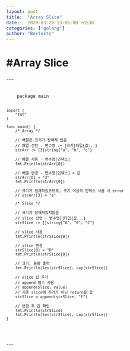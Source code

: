 ```yaml
---
layout: post
title:  "Array Slice"
date:   2020-03-20 13:06:00 +0530
categories: ["golang"]
author: "Bestests"
---
```

<link rel="stylesheet" href="/js/highlight/styles/monokai.css" />
<script src="/js/highlight/highlight.pack.js"></script>
<script>hljs.initHighlightingOnLoad();</script>

<h1>#Array Slice</h1>
---
<pre>
  <code class="go">
	package main

	import (
		"fmt"
	)

	func main() {
		/* Array */

		// 배열은 크기가 정해져 있음
		// 배열 선언 - 변수명 := [크기]타입{값...}
		strArr := [3]string{"a", "b", "c"}

		// 배열 사용 - 변수명[인덱스]
		fmt.Println(strArr[0])

		// 배열 변경 - 변수명[인덱스] = 값
		strArr[0] = "d"
		fmt.Println(strArr[0])

		// 크기가 정해져있으므로, 크기 이상의 인덱스 사용 시 error
		// strArr[3] = "e"

		/* Slice */

		// 크기가 정해져있지않음
		// slice 선언 - 변수명[]타입{값...}
		strSlice := []string{"A", "B", "C"}

		// slice 사용
		fmt.Println(strSlice[0])

		// slice 변경
		strSlice[0] = "D"
		fmt.Println(strSlice[0])

		// 크기, 용량 출력
		fmt.Println(len(strSlice), cap(strSlice))

		// slice 값 추가
		// append 함수 사용
		// append(slice, value)
		// 기존 slice에 추가가 아닌 return을 함
		strSlice = append(strSlice, "E")

		// 변경 후 값 확인
		fmt.Println(strSlice)
		fmt.Println(len(strSlice), cap(strSlice))
	}
  </code>
</pre>
---